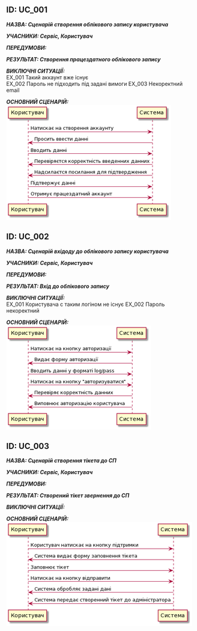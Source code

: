 <h2>ID: UС_001</h2>
      
***НАЗВА: Сценарій створення облікового запису користувача***
    
***УЧАСНИКИ: Сервіс, Користувач***

***ПЕРЕДУМОВИ:***

***РЕЗУЛЬТАТ: Створення працездатного облікового запису***

***ВИКЛЮЧНІ СИТУАЦІЇ:***  
EX_001 Такий аккаунт вже існує  
EX_002 Пароль не підходить під задані вимоги
EX_003 Некоректний email

***ОСНОВНИЙ СЦЕНАРІЙ:***
![Image alt](https://github.com/MaxiskaSN/database_basics_template/blob/master/src/uml/UC_00.png)

<h2>ID: UС_002</h2>

***НАЗВА: Сценарій вхідоду до облікового запису користувача***
    
***УЧАСНИКИ: Сервіс, Користувач***

***ПЕРЕДУМОВИ:***

***РЕЗУЛЬТАТ: Вхід до облікового запису***

***ВИКЛЮЧНІ СИТУАЦІЇ:***  
EX_001 Користувача с таким логіном не існує
EX_002 Пароль некоректний

***ОСНОВНИЙ СЦЕНАРІЙ:***
![Image alt](https://github.com/MaxiskaSN/database_basics_template/blob/master/src/uml/UC_01.png)

<h2>ID: UС_003</h2>

***НАЗВА: Сценарій створення тікета до СП***
    
***УЧАСНИКИ: Сервіс, Користувач***

***ПЕРЕДУМОВИ:***

***РЕЗУЛЬТАТ: Створений тікет звернення до СП***

***ВИКЛЮЧНІ СИТУАЦІЇ:***  

***ОСНОВНИЙ СЦЕНАРІЙ:***
![Image alt](https://github.com/MaxiskaSN/database_basics_template/blob/master/src/uml/UC_02.png)

